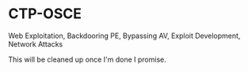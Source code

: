 # CTP-OSCE
Web Exploitation, Backdooring PE, Bypassing AV, Exploit Development, Network Attacks

This will be cleaned up once I'm done I promise.
